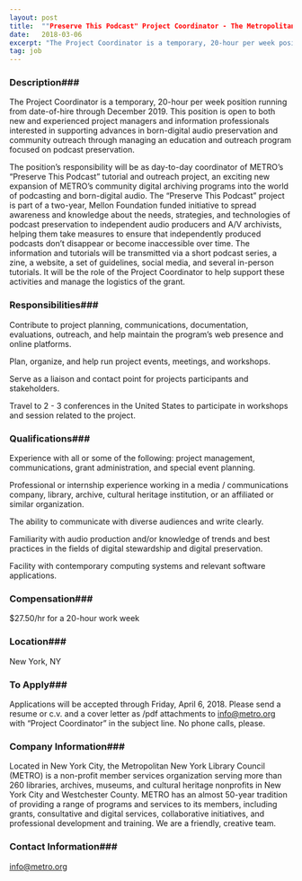 ```yaml
---
layout: post
title:  ""Preserve This Podcast" Project Coordinator - The Metropolitan New York Library Council (METRO)"
date:   2018-03-06
excerpt: "The Project Coordinator is a temporary, 20-hour per week position running from date-of-hire through December 2019. This position is open to both new and experienced project managers and information professionals interested in supporting advances in born-digital audio preservation and community outreach through managing an education and outreach program focused on..."
tag: job
---
```


### Description###

The Project Coordinator is a temporary, 20-hour per week position running from date-of-hire through December 2019. This position is open to both new and experienced project managers and information professionals interested in supporting advances in born-digital audio preservation and community outreach through managing an education and outreach program focused on podcast preservation. 

The position’s responsibility will be as day-to-day coordinator of METRO’s “Preserve This Podcast” tutorial and outreach project, an exciting new expansion of METRO’s community digital archiving programs into the world of podcasting and born-digital audio. The “Preserve This Podcast” project is part of a two-year, Mellon Foundation funded initiative to spread awareness and knowledge about the needs, strategies, and technologies of podcast preservation to independent audio producers and A/V archivists, helping them take measures to ensure that independently produced podcasts don’t disappear or become inaccessible over time. The information and tutorials will be transmitted via a short podcast series, a zine, a website, a set of guidelines, social media, and several in-person tutorials. It will be the role of the Project Coordinator to help support these activities and manage the logistics of the grant.


### Responsibilities###

Contribute to project planning, communications, documentation, evaluations, outreach, and help maintain the program’s web presence and online platforms.

Plan, organize, and help run project events, meetings, and workshops.

Serve as a liaison and contact point for projects participants and stakeholders.

Travel to 2 - 3 conferences in the United States to participate in workshops and session related to the project.


### Qualifications###

Experience with all or some of the following: project management, communications, grant administration, and special event planning.

Professional or internship experience working in a media / communications company, library, archive, cultural heritage institution, or an affiliated or similar organization.

The ability to communicate with diverse audiences and write clearly.

Familiarity with audio production and/or knowledge of trends and best practices in the fields of digital stewardship and digital preservation.

Facility with contemporary computing systems and relevant software applications.



### Compensation###

$27.50/hr for a 20-hour work week


### Location###

New York, NY




### To Apply###

Applications will be accepted through Friday, April 6, 2018. Please send a resume or c.v. and a cover letter as /pdf attachments to info@metro.org with “Project Coordinator” in the subject line. No phone calls, please.


### Company Information###

Located in New York City, the Metropolitan New York Library Council (METRO) is a non-profit member services organization serving more than 260 libraries, archives, museums, and cultural heritage nonprofits in New York City and Westchester County. METRO has an almost 50-year tradition of providing a range of programs and services to its members, including grants, consultative and digital services, collaborative initiatives, and professional development and training. We are a friendly, creative team. 


### Contact Information###

info@metro.org

